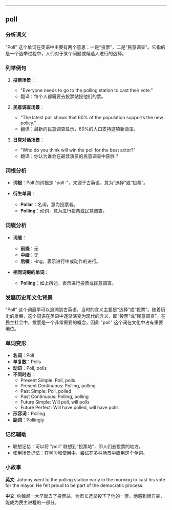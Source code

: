 
---------------
## poll
### 分析词义
"Poll" 这个单词在英语中主要有两个意思：一是“投票”，二是“民意调查”。它指的是一个选举过程中，人们对于某个问题或候选人进行的选择。

### 列举例句
1. **投票场景**：
   - "Everyone needs to go to the polling station to cast their vote."
   - 翻译：每个人都需要去投票站投他们的票。

2. **民意调查场景**：
   - "The latest poll shows that 60% of the population supports the new policy."
   - 翻译：最新的民意调查显示，60%的人口支持这项新政策。

3. **日常对话场景**：
   - "Who do you think will win the poll for the best actor?"
   - 翻译：你认为谁会在最佳演员的民意调查中获胜？

### 词根分析
- **词根**：Poll 的词根是 "poll-"，来源于古英语，意为“选择”或“投票”。

- **衍生单词**：
  - **Pollar**：名词，意为投票者。
  - **Polling**：动词，意为进行投票或民意调查。

### 词缀分析
- **词缀**：
  - **前缀**：无
  - **中缀**：无
  - **后缀**：-ing，表示进行中或动作的进行。

- **相同词缀的单词**：
  - **Polling**：如上所述，表示进行投票或民意调查。

### 发展历史和文化背景
"Poll" 这个词最早可以追溯到古英语，当时的含义主要是“选择”或“投票”。随着历史的发展，这个词语在英语中逐渐演变为现代的含义，即“投票”或“民意调查”。在民主社会中，投票是一个非常重要的概念，因此 "poll" 这个词在文化中占有重要地位。

### 单词变形
- **名词**：Poll
- **单复数**：Polls
- **动词**：Poll, polls
- **不同时态**：
  - Present Simple: Poll, polls
  - Present Continuous: Polling, polling
  - Past Simple: Poll, polled
  - Past Continuous: Polling, polling
  - Future Simple: Will poll, will polls
  - Future Perfect: Will have polled, will have polls
- **形容词**：Polling
- **副词**：Pollingly

### 记忆辅助
- 联想记忆：可以将 "poll" 联想到“投票站”，即人们去投票的地方。
- 使用场景记忆：在学习和使用中，尝试在多种场景中应用这个单词。

### 小故事
**英文**:
Johnny went to the polling station early in the morning to cast his vote for the mayor. He felt proud to be part of the democratic process.

**中文**:
约翰尼一大早就去了投票站，为市长选举投下了他的一票。他感到很自豪，能成为民主进程的一部分。

